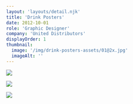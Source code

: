 ```yaml
---
layout: 'layouts/detail.njk'
title: 'Drink Posters'
date: 2012-10-01
role: 'Graphic Designer'
company: 'United Distributors'
displayOrder: 1
thumbnail:
  image: '/img/drink-posters-assets/01@2x.jpg'
  imageAlt: ''
---
```


![](/img/drink-posters-assets/02@2x.jpg)

![](/img/drink-posters-assets/03@2x.jpg)

![](/img/drink-posters-assets/04@2x.jpg)
